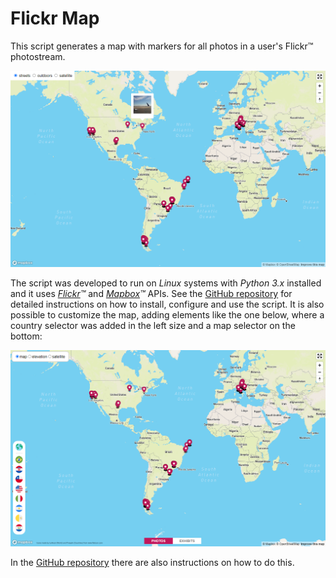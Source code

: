 # Flickr Map

This script generates a map with markers for all photos in a user's Flickr™ photostream.

[![Map Example](img/map.png)](https://haraldofilho.github.io/FlickrMap/example/)

The script was developed to run on _Linux_ systems with _Python 3.x_ installed and it uses *[Flickr](https://www.flickr.com/)™* and *[Mapbox](https://www.mapbox.com/)™* APIs. See the [GitHub repository](https://github.com/HaraldoFilho/flickr-map) for detailed instructions on how to install, configure and use the script. It is also possible to customize the map, adding elements like the one below, where a country selector was added in the left size and a map selector on the bottom:

[![Custom Map Example](img/custom_map.png)](https://haraldoalbergaria.page/map/)

In the [GitHub repository](https://github.com/HaraldoFilho/FlickrMap) there are also instructions on how to do this.
